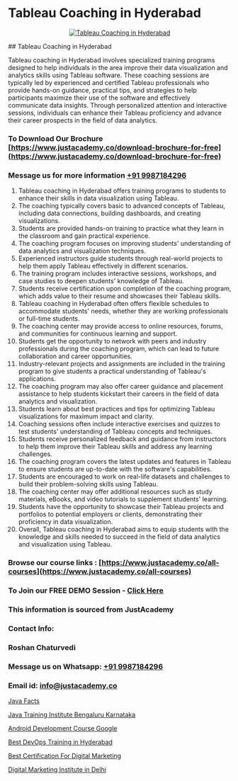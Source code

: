 # Tableau Coaching in Hyderabad

<p align="center">
  <a href="https://justacademy.co/course-detail/tableau-training">
    <img src="https://justacademy.co/storage2/course_image/1709718933_course_image.webp" alt="Tableau Coaching in Hyderabad">
  </a>
</p>
## Tableau Coaching in Hyderabad

Tableau coaching in Hyderabad involves specialized training programs designed to help individuals in the area improve their data visualization and analytics skills using Tableau software. These coaching sessions are typically led by experienced and certified Tableau professionals who provide hands-on guidance, practical tips, and strategies to help participants maximize their use of the software and effectively communicate data insights. Through personalized attention and interactive sessions, individuals can enhance their Tableau proficiency and advance their career prospects in the field of data analytics.
### To Download Our Brochure [https://www.justacademy.co/download-brochure-for-free](https://www.justacademy.co/download-brochure-for-free)
### Message us for more information [+91 9987184296](https://api.whatsapp.com/send?phone=919987184296)
1) Tableau coaching in Hyderabad offers training programs to students to enhance their skills in data visualization using Tableau.
2) The coaching typically covers basic to advanced concepts of Tableau, including data connections, building dashboards, and creating visualizations.
3) Students are provided hands-on training to practice what they learn in the classroom and gain practical experience.
4) The coaching program focuses on improving students' understanding of data analytics and visualization techniques.
5) Experienced instructors guide students through real-world projects to help them apply Tableau effectively in different scenarios.
6) The training program includes interactive sessions, workshops, and case studies to deepen students' knowledge of Tableau.
7) Students receive certification upon completion of the coaching program, which adds value to their resume and showcases their Tableau skills.
8) Tableau coaching in Hyderabad often offers flexible schedules to accommodate students' needs, whether they are working professionals or full-time students.
9) The coaching center may provide access to online resources, forums, and communities for continuous learning and support.
10) Students get the opportunity to network with peers and industry professionals during the coaching program, which can lead to future collaboration and career opportunities.
11) Industry-relevant projects and assignments are included in the training program to give students a practical understanding of Tableau's applications.
12) The coaching program may also offer career guidance and placement assistance to help students kickstart their careers in the field of data analytics and visualization.
13) Students learn about best practices and tips for optimizing Tableau visualizations for maximum impact and clarity.
14) Coaching sessions often include interactive exercises and quizzes to test students' understanding of Tableau concepts and techniques.
15) Students receive personalized feedback and guidance from instructors to help them improve their Tableau skills and address any learning challenges.
16) The coaching program covers the latest updates and features in Tableau to ensure students are up-to-date with the software's capabilities.
17) Students are encouraged to work on real-life datasets and challenges to build their problem-solving skills using Tableau.
18) The coaching center may offer additional resources such as study materials, eBooks, and video tutorials to supplement students' learning.
19) Students have the opportunity to showcase their Tableau projects and portfolios to potential employers or clients, demonstrating their proficiency in data visualization.
20) Overall, Tableau coaching in Hyderabad aims to equip students with the knowledge and skills needed to succeed in the field of data analytics and visualization using Tableau.

### Browse our course links : [https://www.justacademy.co/all-courses](https://www.justacademy.co/all-courses) 
### To Join our FREE DEMO Session - [Click Here](https://www.justacademy.co/register-for-course-demo)


### This information is sourced from JustAcademy
### Contact Info:
### Roshan Chaturvedi
### Message us on Whatsapp: [+91 9987184296](https://api.whatsapp.com/send?phone=919987184296)
### Email id: [info@justacademy.co](mailto:info@justacademy.co)
                
[Java Facts](https://www.linkedin.com/pulse/java-facts-justacademy-adelaide-otthe?trackingId=EK%2FudLCxllzqxDr3thsODw%3D%3D&lipi=urn%3Ali%3Apage%3Ad_flagship3_company_admin%3BjDYsWr0aQR2yHBC6CP6BGg%3D%3D)

[Java Training Institute Bengaluru Karnataka](https://www.linkedin.com/pulse/java-training-institute-bengaluru-karnataka-justacademy-bay-area-vob7c?trackingId=PRD4KOmEUitmPP%2BAdh2NOw%3D%3D&lipi=urn%3Ali%3Apage%3Ad_flagship3_company_admin%3BA%2BceJxOfQEyVvKB2rfxduA%3D%3D)

[Android Development Course Google](https://medium.com/@kumarishimmi99/android-development-course-google-dc8818df179d)

[Best DevOps Training in Hyderabad](https://medium.com/@mahi3106/best-devops-training-in-hyderabad-d02d2f91844a)

[Best Certification For Digital Marketing](https://justacademyin.github.io/justacademy/best-certification-for-digital-marketing)

[Digital Marketing Institute in Delhi](https://justacademyin.github.io/justacademy/digital-marketing-institute-in-delhi)

